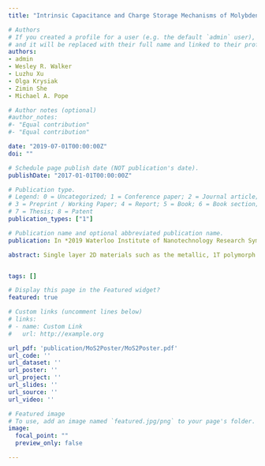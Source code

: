 ```yaml
---
title: "Intrinsic Capacitance and Charge Storage Mechanisms of Molybdenum Disulfide Nanosheets"

# Authors
# If you created a profile for a user (e.g. the default `admin` user), write the username (folder name) here
# and it will be replaced with their full name and linked to their profile.
authors:
- admin
- Wesley R. Walker
- Luzhu Xu
- Olga Krysiak
- Zimin She
- Michael A. Pope

# Author notes (optional)
#author_notes:
#- "Equal contribution"
#- "Equal contribution"

date: "2019-07-01T00:00:00Z"
doi: ""

# Schedule page publish date (NOT publication's date).
publishDate: "2017-01-01T00:00:00Z"

# Publication type.
# Legend: 0 = Uncategorized; 1 = Conference paper; 2 = Journal article;
# 3 = Preprint / Working Paper; 4 = Report; 5 = Book; 6 = Book section;
# 7 = Thesis; 8 = Patent
publication_types: ["1"]

# Publication name and optional abbreviated publication name.
publication: In *2019 Waterloo Institute of Nanotechnology Research Symposium*

abstract: Single layer 2D materials such as the metallic, 1T polymorph of molybdenum disulfide (MoS2) hold significant promise for next-generation supercapacitors due to their high theoretical surface area and ability to be assembled into electrodes with high bulk density boosting volumetric capacitance. While significant research has emerged in the last few years devoted to MoS2 and graphene-MoS2 hybrid electrode systems, little is known regarding fundamental double-layer charging mechanisms in this system. In this work, we determine the potential and frequency dependent area-specific double-layer capacitance of the electrode/electrolyte interface using the 1T and 2H polymorphs of MoS2. Furthermore, we aim to understand restacking effects and possible intercalation mechanisms in multilayer MoS2 films, as well as how the intrinsic capacitance can be enhanced by defect engineering.


tags: []

# Display this page in the Featured widget?
featured: true

# Custom links (uncomment lines below)
# links:
# - name: Custom Link
#   url: http://example.org

url_pdf: 'publication/MoS2Poster/MoS2Poster.pdf'
url_code: ''
url_dataset: ''
url_poster: ''
url_project: ''
url_slides: ''
url_source: ''
url_video: ''

# Featured image
# To use, add an image named `featured.jpg/png` to your page's folder.
image:
  focal_point: ""
  preview_only: false

---
```

